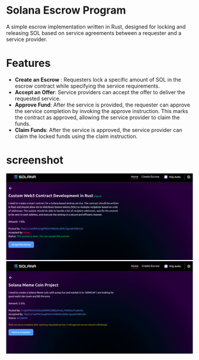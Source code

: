# Solana Escrow Program

A simple escrow implementation written in Rust, designed for locking and releasing SOL based on service agreements between a requester and a service provider.

# Features

- **Create an Escrow** : Requesters lock a specific amount of SOL in the escrow contract while specifying the service requirements.
- **Accept an Offer**: Service providers can accept the offer to deliver the requested service.
- **Approve Fund**: After the service is provided, the requester can approve the service completion by invoking the approve instruction. This marks the contract as approved, allowing the service provider to claim the funds.
- **Claim Funds**: After the service is approved, the service provider can claim the locked funds using the claim instruction.


# screenshot

![](./images/1.png)
![](./images/2.png)